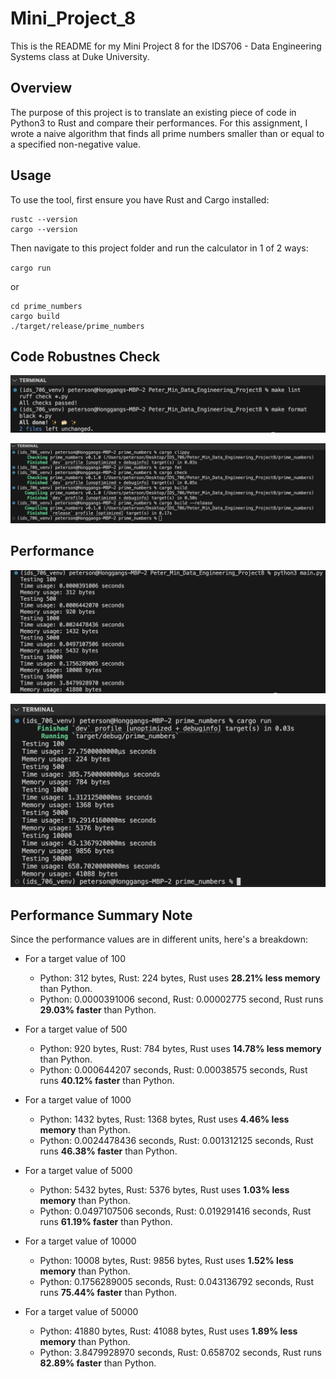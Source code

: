 # Mini_Project_8


This is the README for my Mini Project 8 for the IDS706 - Data Engineering Systems class at Duke University.

## Overview
The purpose of this project is to translate an existing piece of code in Python3 to Rust and compare their performances. For this assignment, I wrote a naive algorithm that finds all prime numbers smaller than or equal to a specified non-negative value.

## Usage
To use the tool, first ensure you have Rust and Cargo installed:

```
rustc --version
cargo --version
```

Then navigate to this project folder and run the calculator in 1 of 2 ways:

`cargo run`

or
```
cd prime_numbers
cargo build
./target/release/prime_numbers
```

## Code Robustnes Check

![alt text](python3_checks.png "Python3 Code Checks")

![alt text](rust_checks.png "Rust Code Checks")

## Performance

![alt text](python3_performance.png "Python3 Performance")

![alt text](rust_performance.png "Rust Performance")

## Performance Summary Note
Since the performance values are in different units, here's a breakdown:

- For a target value of 100
    - Python: 312 bytes, Rust: 224 bytes, Rust uses **28.21% less memory** than Python.
    - Python: 0.0000391006 second, Rust: 0.00002775 second, Rust runs **29.03% faster** than Python.

- For a target value of 500
    - Python: 920 bytes, Rust: 784 bytes, Rust uses **14.78% less memory** than Python.
    - Python: 0.000644207 seconds, Rust: 0.00038575 seconds, Rust runs **40.12% faster** than Python.

- For a target value of 1000
    - Python: 1432 bytes, Rust: 1368 bytes, Rust uses **4.46% less memory** than Python.
    - Python: 0.0024478436 seconds, Rust: 0.001312125 seconds, Rust runs **46.38% faster** than Python.

- For a target value of 5000
    - Python: 5432 bytes, Rust: 5376 bytes, Rust uses **1.03% less memory** than Python.
    - Python: 0.0497107506 seconds, Rust: 0.019291416 seconds, Rust runs **61.19% faster** than Python.

- For a target value of 10000 
    - Python: 10008 bytes, Rust: 9856 bytes, Rust uses **1.52% less memory** than Python.
    - Python: 0.1756289005 seconds, Rust: 0.043136792 seconds, Rust runs **75.44% faster** than Python.

- For a target value of 50000
    - Python: 41880 bytes, Rust: 41088 bytes, Rust uses **1.89% less memory** than Python.
    - Python: 3.8479928970 seconds, Rust: 0.658702 seconds, Rust runs **82.89% faster** than Python.
